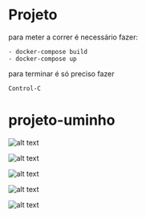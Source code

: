# Projeto

para meter a correr é necessário fazer:
    
    - docker-compose build
    - docker-compose up

para terminar é só preciso fazer

    Control-C
# projeto-uminho


![alt text](https://imgur.com/Nbg1plQ)


![alt text](https://imgur.com/Vq54LNQ)

![alt text](https://imgur.com/AihL8es)

![alt text](https://imgur.com/qVdq6yB)

![alt text](https://imgur.com/dzG8U0b)
